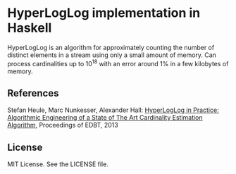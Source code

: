 HyperLogLog implementation in Haskell
=====================================

HyperLogLog is an algorithm for approximately counting the number of
distinct elements in a stream using only a small amount of memory. Can
process cardinalities up to 10<sup>18</sup> with an error around 1% in
a few kilobytes of memory.

References
----------

Stefan Heule, Marc Nunkesser, Alexander Hall: [HyperLogLog in Practice: Algorithmic Engineering of a State of The Art Cardinality Estimation Algorithm](http://research.google.com/pubs/pub40671.html), Proceedings of EDBT, 2013

License
-------

MIT License. See the LICENSE file.
